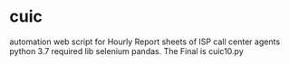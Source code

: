 # cuic
automation web script for Hourly Report sheets of ISP call center agents 
python 3.7 
required lib
selenium
pandas.
The Final is cuic10.py
